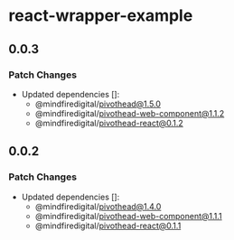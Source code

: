 # react-wrapper-example

## 0.0.3

### Patch Changes

- Updated dependencies []:
  - @mindfiredigital/pivothead@1.5.0
  - @mindfiredigital/pivothead-web-component@1.1.2
  - @mindfiredigital/pivothead-react@0.1.2

## 0.0.2

### Patch Changes

- Updated dependencies []:
  - @mindfiredigital/pivothead@1.4.0
  - @mindfiredigital/pivothead-web-component@1.1.1
  - @mindfiredigital/pivothead-react@0.1.1
